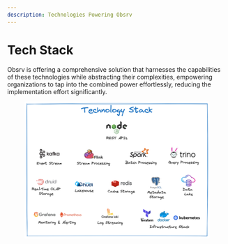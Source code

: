 ```yaml
---
description: Technologies Powering Obsrv
---
```


# Tech Stack

Obsrv is offering a comprehensive solution that harnesses the capabilities of these technologies while abstracting their complexities, empowering organizations to tap into the combined power effortlessly, reducing the implementation effort significantly.

<figure><img src="../.gitbook/assets/spaces-wQH6CjWe7oYABC4HCh4N-uploads-Wr9mrk2cva9f1qPSO5Gr-3.png" alt=""><figcaption></figcaption></figure>
